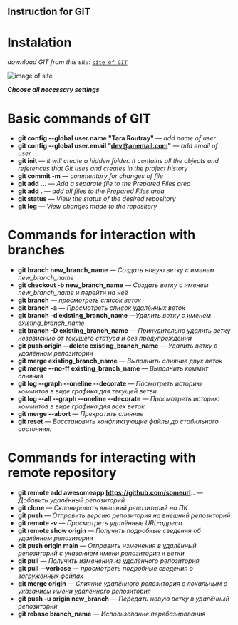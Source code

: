 ## Instruction for GIT

# Instalation

*download GIT from this site*:
<code>[site of GIT](https://git-scm.com/downloads)</code>

![image of site](instalation.jpg)

__*Choose all necessary settings*__

# Basic commands of GIT

* __git config --global user.name "Tara Routray"__ — *add name of user*
* __git config --global user.email "dev@anemail.com"__ — *add email of user*
* __git init__ — *it will create a hidden folder. It contains all the objects and references that Git uses and creates in the project history*
* __git commit -m__ — *commentary for changes of file*
* __git add ...__ — *Add a separate file to the Prepared Files area*
* __git add .__ — *add all files to the Prepared Files area*
* __git status__ — *View the status of the desired repository*
* __git log__ — *View changes made to the repository*

# Commands for interaction with branches

* __git branch new_branch_name__ — *Создать новую ветку с именем new_branch_name*
* __git checkout -b new_branch_name__ — *Создать ветку с именем new_branch_name и перейти на неё*
* __git branch__ — *просмотреть список веток*
* __git branch -a__ — *Просмотреть список удалённых веток*
* __git branch -d existing_branch_name__ —*Удалить ветку с именем existing_branch_name*
* __git branch -D existing_branch_name__ — *Принудительно удалить ветку независимо от текущего статуса и без предупреждений*
* __git push origin --delete existing_branch_name__ — *Удалить ветку в удалённом репозитории*
* __git merge existing_branch_name__ — *Выполнить слияние двух веток*
* __git merge --no-ff existing_branch_name__ — *Выполнить коммит слияния*
* __git log --graph --oneline --decorate__ — *Посмотреть историю коммитов в виде графика для текущей ветви*
* __git log --all --graph --oneline --decorate__ — *Просмотреть историю коммитов в виде графика для всех веток*
* __git merge --abort__ — *Прекратить слияние*
* __git reset__ — *Восстановить конфликтующие файлы до стабильного состояния.*

# Commands for interacting with remote repository

* __git remote add awesomeapp https://github.com/someurl..__ — *Добавить удалённый репозиторий*
* __git clone__ — *Склонировать внешний репозиторий на ПК*
* __git push__ — *Отправить версию репозитория на внешний репозиторий*
* __git remote -v__ — *Просмотреть удалённые URL-адреса*
* __git remote show origin__ — *Получить подробные сведения об удалённом репозитории*
* __git push origin main__ — *Отправить изменения в удалённый репозиторий с указанием имени репозитория и ветки*
* __git pull__ — *Получить изменения из удалённого репозитория*
* __git pull --verbose__ — *просмотреть подробные сведения о загруженных файлах*
* __git merge origin__ — *Слияние удалённого репозитория с локальным с указанием имени удалённого репозитория*
* __git push -u origin new_branch__ — *Передать новую ветку в удалённый репозиторий*
* __git rebase branch_name__ — *Использование перебазирования*